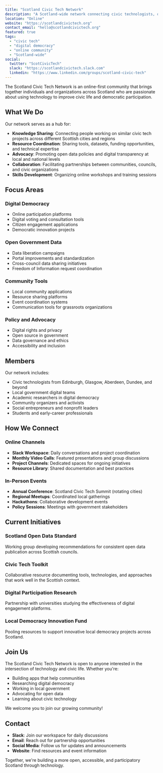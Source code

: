 ```yaml
---
title: "Scotland Civic Tech Network"
description: "A Scotland-wide network connecting civic technologists, open data advocates, and digital democracy enthusiasts across the country."
location: "Online"
website: "https://scotlandcivictech.org"
contact_email: "hello@scotlandcivictech.org"
featured: true
tags:
  - "civic tech"
  - "digital democracy"
  - "online community"
  - "Scotland-wide"
social:
  twitter: "ScotCivicTech"
  slack: "https://scotlandcivictech.slack.com"
  linkedin: "https://www.linkedin.com/groups/scotland-civic-tech"
---
```


The Scotland Civic Tech Network is an online-first community that brings together individuals and organizations across Scotland who are passionate about using technology to improve civic life and democratic participation.

## What We Do

Our network serves as a hub for:

- **Knowledge Sharing**: Connecting people working on similar civic tech projects across different Scottish cities and regions
- **Resource Coordination**: Sharing tools, datasets, funding opportunities, and technical expertise
- **Advocacy**: Promoting open data policies and digital transparency at local and national levels
- **Collaboration**: Facilitating partnerships between communities, councils, and civic organizations
- **Skills Development**: Organizing online workshops and training sessions

## Focus Areas

### Digital Democracy
- Online participation platforms
- Digital voting and consultation tools
- Citizen engagement applications
- Democratic innovation projects

### Open Government Data
- Data liberation campaigns
- Portal improvements and standardization
- Cross-council data sharing initiatives
- Freedom of Information request coordination

### Community Tools
- Local community applications
- Resource sharing platforms
- Event coordination systems
- Communication tools for grassroots organizations

### Policy and Advocacy
- Digital rights and privacy
- Open source in government
- Data governance and ethics
- Accessibility and inclusion

## Members

Our network includes:

- Civic technologists from Edinburgh, Glasgow, Aberdeen, Dundee, and beyond
- Local government digital teams
- Academic researchers in digital democracy
- Community organizers and activists
- Social entrepreneurs and nonprofit leaders
- Students and early-career professionals

## How We Connect

### Online Channels
- **Slack Workspace**: Daily conversations and project coordination
- **Monthly Video Calls**: Featured presentations and group discussions
- **Project Channels**: Dedicated spaces for ongoing initiatives
- **Resource Library**: Shared documentation and best practices

### In-Person Events
- **Annual Conference**: Scotland Civic Tech Summit (rotating cities)
- **Regional Meetups**: Coordinated local gatherings
- **Hackathons**: Collaborative development events
- **Policy Sessions**: Meetings with government stakeholders

## Current Initiatives

### Scotland Open Data Standard
Working group developing recommendations for consistent open data publication across Scottish councils.

### Civic Tech Toolkit
Collaborative resource documenting tools, technologies, and approaches that work well in the Scottish context.

### Digital Participation Research
Partnership with universities studying the effectiveness of digital engagement platforms.

### Local Democracy Innovation Fund
Pooling resources to support innovative local democracy projects across Scotland.

## Join Us

The Scotland Civic Tech Network is open to anyone interested in the intersection of technology and civic life. Whether you're:

- Building apps that help communities
- Researching digital democracy
- Working in local government
- Advocating for open data
- Learning about civic technology

We welcome you to join our growing community!

## Contact

- **Slack**: Join our workspace for daily discussions
- **Email**: Reach out for partnership opportunities
- **Social Media**: Follow us for updates and announcements
- **Website**: Find resources and event information

Together, we're building a more open, accessible, and participatory Scotland through technology.